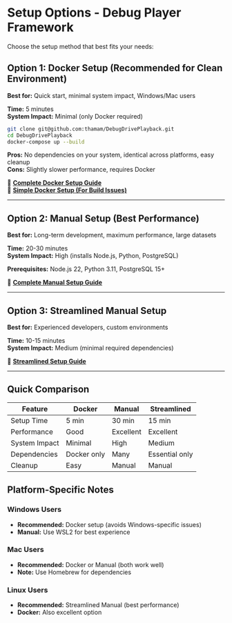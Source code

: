 # Setup Options - Debug Player Framework

Choose the setup method that best fits your needs:

## Option 1: Docker Setup (Recommended for Clean Environment)
**Best for:** Quick start, minimal system impact, Windows/Mac users

**Time:** 5 minutes  
**System Impact:** Minimal (only Docker required)

```bash
git clone git@github.com:thamam/DebugDrivePlayback.git
cd DebugDrivePlayback
docker-compose up --build
```

**Pros:** No dependencies on your system, identical across platforms, easy cleanup  
**Cons:** Slightly slower performance, requires Docker

📖 **[Complete Docker Setup Guide](DOCKER_SETUP.md)**  
📖 **[Simple Docker Setup (For Build Issues)](DOCKER_SETUP_SIMPLE.md)**

---

## Option 2: Manual Setup (Best Performance)
**Best for:** Long-term development, maximum performance, large datasets

**Time:** 20-30 minutes  
**System Impact:** High (installs Node.js, Python, PostgreSQL)

**Prerequisites:** Node.js 22, Python 3.11, PostgreSQL 15+

📖 **[Complete Manual Setup Guide](LOCAL_SETUP.md)**

---

## Option 3: Streamlined Manual Setup
**Best for:** Experienced developers, custom environments

**Time:** 10-15 minutes  
**System Impact:** Medium (minimal required dependencies)

📖 **[Streamlined Setup Guide](MANUAL_SETUP_STREAMLINED.md)**

---

## Quick Comparison

| Feature | Docker | Manual | Streamlined |
|---------|--------|--------|-------------|
| Setup Time | 5 min | 30 min | 15 min |
| Performance | Good | Excellent | Excellent |
| System Impact | Minimal | High | Medium |
| Dependencies | Docker only | Many | Essential only |
| Cleanup | Easy | Manual | Manual |

## Platform-Specific Notes

### Windows Users
- **Recommended:** Docker setup (avoids Windows-specific issues)
- **Manual:** Use WSL2 for best experience

### Mac Users  
- **Recommended:** Docker or Manual (both work well)
- **Note:** Use Homebrew for dependencies

### Linux Users
- **Recommended:** Streamlined Manual (best performance)
- **Docker:** Also excellent option
